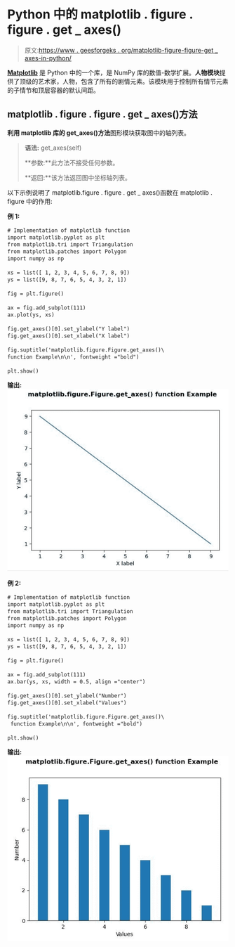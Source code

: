 # Python 中的 matplotlib . figure . figure . get _ axes()

> 原文:[https://www . geesforgeks . org/matplotlib-figure-figure-get _ axes-in-python/](https://www.geeksforgeeks.org/matplotlib-figure-figure-get_axes-in-python/)

**[Matplotlib](https://www.geeksforgeeks.org/python-introduction-matplotlib/)** 是 Python 中的一个库，是 NumPy 库的数值-数学扩展。**人物模块**提供了顶级的艺术家，人物，包含了所有的剧情元素。该模块用于控制所有情节元素的子情节和顶层容器的默认间距。

## matplotlib . figure . figure . get _ axes()方法

**利用 matplotlib 库的 get_axes()方法**图形模块获取图中的轴列表。

> **语法:** get_axes(self)
> 
> **参数:**此方法不接受任何参数。
> 
> **返回:**该方法返回图中坐标轴列表。

以下示例说明了 matplotlib.figure . figure . get _ axes()函数在 matplotlib . figure 中的作用:

**例 1:**

```
# Implementation of matplotlib function
import matplotlib.pyplot as plt
from matplotlib.tri import Triangulation
from matplotlib.patches import Polygon
import numpy as np

xs = list([ 1, 2, 3, 4, 5, 6, 7, 8, 9])
ys = list([9, 8, 7, 6, 5, 4, 3, 2, 1])

fig = plt.figure()

ax = fig.add_subplot(111)
ax.plot(ys, xs)

fig.get_axes()[0].set_ylabel("Y label")
fig.get_axes()[0].set_xlabel("X label")

fig.suptitle('matplotlib.figure.Figure.get_axes()\
function Example\n\n', fontweight ="bold")

plt.show()
```

**输出:**
![](img/5fe29c3b216e9b706f78734ee6478a16.png)

**例 2:**

```
# Implementation of matplotlib function
import matplotlib.pyplot as plt
from matplotlib.tri import Triangulation
from matplotlib.patches import Polygon
import numpy as np

xs = list([ 1, 2, 3, 4, 5, 6, 7, 8, 9])
ys = list([9, 8, 7, 6, 5, 4, 3, 2, 1])

fig = plt.figure()

ax = fig.add_subplot(111)
ax.bar(ys, xs, width = 0.5, align ="center")

fig.get_axes()[0].set_ylabel("Number")
fig.get_axes()[0].set_xlabel("Values")

fig.suptitle('matplotlib.figure.Figure.get_axes()\
 function Example\n\n', fontweight ="bold")

plt.show()
```

**输出:**
![](img/e2aa78a326cf19cae3cc0a0d2de549f0.png)